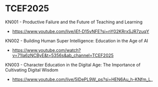 # TCEF2025

KN001 - Productive Failure and the Future of Teaching and Learning
- https://www.youtube.com/live/iEf-D15vNFE?si=nY02KRrxSJR7zuqY

KN002 - Building Human Super Intelligence: Education in the Age of AI
- https://www.youtube.com/watch?v=71la6zNCByE&t=5356s&ab_channel=TCEF2025

KN003 - Character Education in the Digital Age: The Importance of Cultivating Digital Wisdom
- https://www.youtube.com/live/5lDePL9W_ps?si=HEN6Au_h-KNfm_L_
